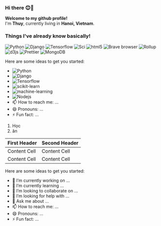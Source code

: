 ### Hi there 😊👋

<p><b>Welcome to my github profile!</b> </br> I'm <b>Thuy</b>, currently living in <b>Hanoi, Vietnam</b>. </p>

<h3>Things I've already know basically!</h3>
<img alt="Python" src="https://img.shields.io/badge/-Python-3366FF?style=flat-square&logo=python&logoColor=white" />
<img alt="Django" src="https://img.shields.io/badge/-Django-092E20?style=flat-square&logo=django&logoColor=white" />
<img alt="Tensorflow" src="https://img.shields.io/badge/-Tensorflow-FF6F00?style=flat-square&logo=tensorflow&logoColor=white" />
<img alt="Sci" src="https://img.shields.io/badge/-scikit--learn-F7931E?style=flat-square&logo=scikit--&logoColor=white" />
<img alt="html5" src="https://img.shields.io/badge/-HTML5-E34F26?style=flat-square&logo=html5&logoColor=white" />
<img alt="Brave browser" src="https://img.shields.io/badge/-Brave_Browser-FB542B?style=flat-square&logo=brave&logoColor=white" />
<img alt="Rollup" src="https://img.shields.io/badge/-Rollup-EC4A3F?style=flat-square&logo=rollup.js&logoColor=white" />
<img alt="d3js" src="https://img.shields.io/badge/-D3.js-F9A03C?style=flat-square&logo=d3.js&logoColor=white" />
<img alt="Prettier" src="https://img.shields.io/badge/-Prettier-F7B93E?style=flat-square&logo=prettier&logoColor=white" />
<img alt="MongoDB" src="https://img.shields.io/badge/-MongoDB-13aa52?style=flat-square&logo=mongodb&logoColor=white" />


Here are some ideas to get you started:

- <img alt="Python" src="https://img.shields.io/badge/-Python-3366FF?style=flat-square&logo=python&logoColor=white" />
- <img alt="Django" src="https://img.shields.io/badge/-Django-092E20?style=flat-square&logo=django&logoColor=white" />
- <img alt="Tensorflow" src="https://img.shields.io/badge/-Tensorflow-FF6F00?style=flat-square&logo=tensorflow&logoColor=white" />
- <img alt="scikit-learn" src="https://img.shields.io/badge/-scikit--learn-F7931E?style=flat-square&logo=scikit--&logoColor=white" />
- <img alt="machine-learning" src="https://img.shields.io/badge/-Machine--Learning-33CC33?style=flat-square&logo=scikit--&logoColor=white" />
- <img alt="Nodejs" src="https://img.shields.io/badge/-Machine--Learning-B366F6?style=flat-square&logo=scikit--&logoColor=white" />
- 📫 How to reach me: ...
- 😄 Pronouns: ...
- ⚡ Fun fact: ...

1. Học
2. ăn

| First Header  | Second Header |
| ------------- | ------------- |
| Content Cell  | Content Cell  |
| Content Cell  | Content Cell  |

Here are some ideas to get you started:

- 🔭 I’m currently working on ...
- 🌱 I’m currently learning ...
- 👯 I’m looking to collaborate on ...
- 🤔 I’m looking for help with ...
- 💬 Ask me about ...
- 📫 How to reach me: ...
- 😄 Pronouns: ...
- ⚡ Fun fact: ...


